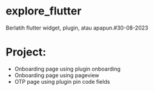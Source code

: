 # explore_flutter
Berlatih flutter widget, plugin, atau apapun.#30-08-2023

# Project:
 * Onboarding page using plugin onboarding
 * Onboarding page using pageview 
 * OTP page using plugin pin code fields 
